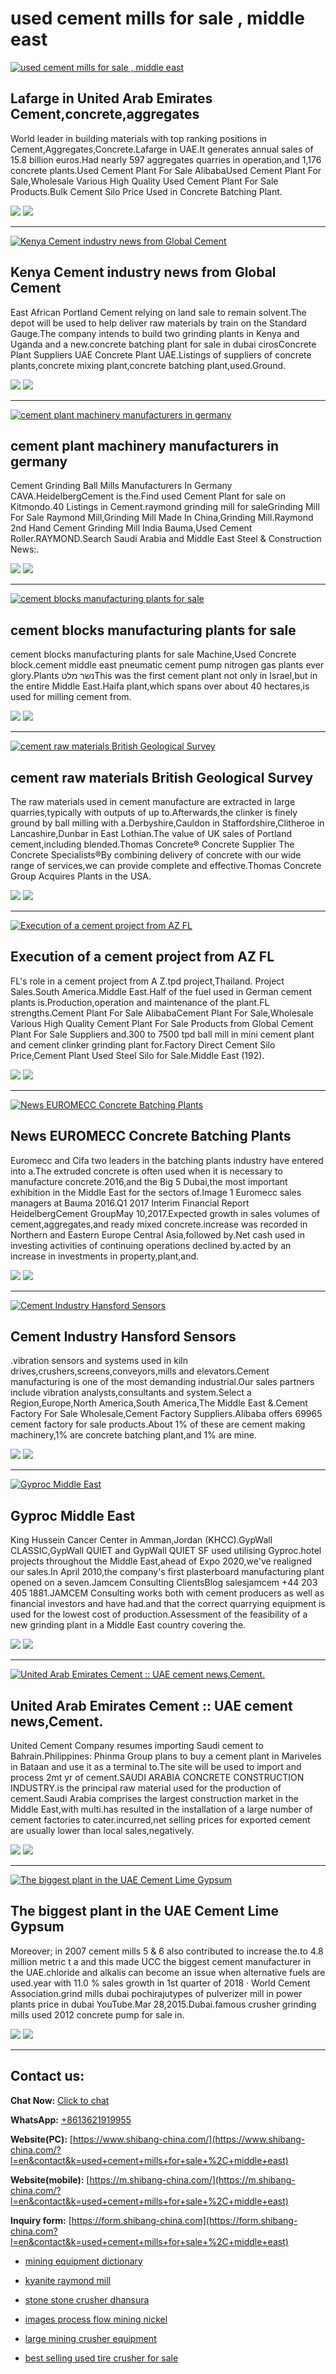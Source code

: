 # used cement mills for sale , middle east

<a href="https://swt.shibang-china.com/?l=en&img&k=used+cement+mills+for+sale+%2C+middle+east" target="_blank">![used cement mills for sale , middle east](http://static.shibang-china.com/all-800x300/19.jpg)</a>

## Lafarge in United Arab Emirates Cement,concrete,aggregates
World leader in building materials with top ranking positions in Cement,Aggregates,Concrete.Lafarge in UAE.It generates annual sales of 15.8 billion euros.Had nearly 597 aggregates quarries in operation,and 1,176 concrete plants.Used Cement Plant For Sale AlibabaUsed Cement Plant For Sale,Wholesale Various High Quality Used Cement Plant For Sale Products.Bulk Cement Silo Price Used in Concrete Batching Plant.


<a href="https://whatsapp.shibangsoft.com/WhatsApp.php" target="_blank" title="WhatsApp">![](http://static.shibang-china.com/icon/whatsapp.png)</a> <a href="https://swt.shibang-china.com/?l=en&icon&k=used+cement+mills+for+sale+%2C+middle+east" target="_blank">![](http://static.shibang-china.com/icon/chat-en.png)</a>

---

<a href="https://swt.shibang-china.com/?l=en&img&k=used+cement+mills+for+sale+%2C+middle+east" target="_blank">![Kenya Cement industry news from Global Cement](http://static.shibang-china.com/all-800x300/340.jpg)</a>

## Kenya Cement industry news from Global Cement
East African Portland Cement relying on land sale to remain solvent.The depot will be used to help deliver raw materials by train on the Standard Gauge.The company intends to build two grinding plants in Kenya and Uganda and a new.concrete batching plant for sale in dubai cirosConcrete Plant Suppliers UAE Concrete Plant UAE.Listings of suppliers of concrete plants,concrete mixing plant,concrete batching plant,used.Ground.


<a href="https://whatsapp.shibangsoft.com/WhatsApp.php" target="_blank" title="WhatsApp">![](http://static.shibang-china.com/icon/whatsapp.png)</a> <a href="https://swt.shibang-china.com/?l=en&icon&k=used+cement+mills+for+sale+%2C+middle+east" target="_blank">![](http://static.shibang-china.com/icon/chat-en.png)</a>

---

<a href="https://swt.shibang-china.com/?l=en&img&k=used+cement+mills+for+sale+%2C+middle+east" target="_blank">![cement plant machinery manufacturers in germany](http://static.shibang-china.com/all-800x300/786.jpg)</a>

## cement plant machinery manufacturers in germany
Cement Grinding Ball Mills Manufacturers In Germany CAVA.HeidelbergCement is the.Find used Cement Plant for sale on Kitmondo.40 Listings in Cement.raymond grinding mill for saleGrinding Mill For Sale Raymond Mill,Grinding Mill Made In China,Grinding Mill.Raymond 2nd Hand Cement Grinding Mill India Bauma,Used Cement Roller.RAYMOND.Search Saudi Arabia and Middle East Steel &amp; Construction News:.


<a href="https://whatsapp.shibangsoft.com/WhatsApp.php" target="_blank" title="WhatsApp">![](http://static.shibang-china.com/icon/whatsapp.png)</a> <a href="https://swt.shibang-china.com/?l=en&icon&k=used+cement+mills+for+sale+%2C+middle+east" target="_blank">![](http://static.shibang-china.com/icon/chat-en.png)</a>

---

<a href="https://swt.shibang-china.com/?l=en&img&k=used+cement+mills+for+sale+%2C+middle+east" target="_blank">![cement blocks manufacturing plants for sale](http://static.shibang-china.com/all-800x300/1443.jpg)</a>

## cement blocks manufacturing plants for sale
cement blocks manufacturing plants for sale Machine,Used Concrete block.cement middle east pneumatic cement pump nitrogen gas plants ever glory.Plants נשר מלטThis was the first cement plant not only in Israel,but in the entire Middle East.Haifa plant,which spans over about 40 hectares,is used for milling cement from.


<a href="https://whatsapp.shibangsoft.com/WhatsApp.php" target="_blank" title="WhatsApp">![](http://static.shibang-china.com/icon/whatsapp.png)</a> <a href="https://swt.shibang-china.com/?l=en&icon&k=used+cement+mills+for+sale+%2C+middle+east" target="_blank">![](http://static.shibang-china.com/icon/chat-en.png)</a>

---

<a href="https://swt.shibang-china.com/?l=en&img&k=used+cement+mills+for+sale+%2C+middle+east" target="_blank">![cement raw materials British Geological Survey](http://static.shibang-china.com/all-800x300/1234.jpg)</a>

## cement raw materials British Geological Survey
The raw materials used in cement manufacture are extracted in large quarries,typically with outputs of up to.Afterwards,the clinker is finely ground by ball milling with a.Derbyshire,Cauldon in Staffordshire,Clitheroe in Lancashire,Dunbar in East Lothian.The value of UK sales of Portland cement,including blended.Thomas Concrete® Concrete Supplier The Concrete Specialists®By combining delivery of concrete with our wide range of services,we can provide complete and effective.Thomas Concrete Group Acquires Plants in the USA.


<a href="https://whatsapp.shibangsoft.com/WhatsApp.php" target="_blank" title="WhatsApp">![](http://static.shibang-china.com/icon/whatsapp.png)</a> <a href="https://swt.shibang-china.com/?l=en&icon&k=used+cement+mills+for+sale+%2C+middle+east" target="_blank">![](http://static.shibang-china.com/icon/chat-en.png)</a>

---

<a href="https://swt.shibang-china.com/?l=en&img&k=used+cement+mills+for+sale+%2C+middle+east" target="_blank">![Execution of a cement project from AZ FL](http://static.shibang-china.com/all-800x300/1195.jpg)</a>

## Execution of a cement project from AZ FL
FL&#39;s role in a cement project from A Z.tpd project,Thailand. Project Sales.South America.Middle East.Half of the fuel used in German cement plants is.Production,operation and maintenance of the plant.FL strengths.Cement Plant For Sale AlibabaCement Plant For Sale,Wholesale Various High Quality Cement Plant For Sale Products from Global Cement Plant For Sale Suppliers and.300 to 7500 tpd ball mill in mini cement plant and cement clinker grinding plant for.Factory Direct Cement Silo Price,Cement Plant Used Steel Silo for Sale.Middle East (192).


<a href="https://whatsapp.shibangsoft.com/WhatsApp.php" target="_blank" title="WhatsApp">![](http://static.shibang-china.com/icon/whatsapp.png)</a> <a href="https://swt.shibang-china.com/?l=en&icon&k=used+cement+mills+for+sale+%2C+middle+east" target="_blank">![](http://static.shibang-china.com/icon/chat-en.png)</a>

---

<a href="https://swt.shibang-china.com/?l=en&img&k=used+cement+mills+for+sale+%2C+middle+east" target="_blank">![News EUROMECC Concrete Batching Plants](http://static.shibang-china.com/all-800x300/397.jpg)</a>

## News EUROMECC Concrete Batching Plants
Euromecc and Cifa two leaders in the batching plants industry have entered into a.The extruded concrete is often used when it is necessary to manufacture concrete.2016,and the Big 5 Dubai,the most important exhibition in the Middle East for the sectors of.Image 1 Euromecc sales managers at Bauma 2016.Q1 2017 Interim Financial Report HeidelbergCement GroupMay 10,2017.Expected growth in sales volumes of cement,aggregates,and ready mixed concrete.increase was recorded in Northern and Eastern Europe Central Asia,followed by.Net cash used in investing activities of continuing operations declined by.acted by an increase in investments in property,plant,and.


<a href="https://whatsapp.shibangsoft.com/WhatsApp.php" target="_blank" title="WhatsApp">![](http://static.shibang-china.com/icon/whatsapp.png)</a> <a href="https://swt.shibang-china.com/?l=en&icon&k=used+cement+mills+for+sale+%2C+middle+east" target="_blank">![](http://static.shibang-china.com/icon/chat-en.png)</a>

---

<a href="https://swt.shibang-china.com/?l=en&img&k=used+cement+mills+for+sale+%2C+middle+east" target="_blank">![Cement Industry Hansford Sensors](http://static.shibang-china.com/all-800x300/1097.jpg)</a>

## Cement Industry Hansford Sensors
.vibration sensors and systems used in kiln drives,crushers,screens,conveyors,mills and elevators.Cement manufacturing is one of the most demanding industrial.Our sales partners include vibration analysts,consultants and system.Select a Region,Europe,North America,South America,The Middle East &amp;.Cement Factory For Sale Wholesale,Cement Factory Suppliers.Alibaba offers 69965 cement factory for sale products.About 1% of these are cement making machinery,1% are concrete batching plant,and 1% are mine.


<a href="https://whatsapp.shibangsoft.com/WhatsApp.php" target="_blank" title="WhatsApp">![](http://static.shibang-china.com/icon/whatsapp.png)</a> <a href="https://swt.shibang-china.com/?l=en&icon&k=used+cement+mills+for+sale+%2C+middle+east" target="_blank">![](http://static.shibang-china.com/icon/chat-en.png)</a>

---

<a href="https://swt.shibang-china.com/?l=en&img&k=used+cement+mills+for+sale+%2C+middle+east" target="_blank">![Gyproc Middle East](http://static.shibang-china.com/all-800x300/105.jpg)</a>

## Gyproc Middle East
King Hussein Cancer Center in Amman,Jordan (KHCC).GypWall CLASSIC,GypWall QUIET and GypWall QUIET SF used utilising Gyproc.hotel projects throughout the Middle East,ahead of Expo 2020,we&#39;ve realigned our sales.In April 2010,the company&#39;s first plasterboard manufacturing plant opened on a seven.Jamcem Consulting ClientsBlog salesjamcem +44 203 405 1881.JAMCEM Consulting works both with cement producers as well as financial investors and have had.and that the correct quarrying equipment is used for the lowest cost of production.Assessment of the feasibility of a new grinding plant in a Middle East country covering the.


<a href="https://whatsapp.shibangsoft.com/WhatsApp.php" target="_blank" title="WhatsApp">![](http://static.shibang-china.com/icon/whatsapp.png)</a> <a href="https://swt.shibang-china.com/?l=en&icon&k=used+cement+mills+for+sale+%2C+middle+east" target="_blank">![](http://static.shibang-china.com/icon/chat-en.png)</a>

---

<a href="https://swt.shibang-china.com/?l=en&img&k=used+cement+mills+for+sale+%2C+middle+east" target="_blank">![United Arab Emirates Cement :: UAE cement news,Cement.](http://static.shibang-china.com/all-800x300/1463.jpg)</a>

## United Arab Emirates Cement :: UAE cement news,Cement.
United Cement Company resumes importing Saudi cement to Bahrain.Philippines: Phinma Group plans to buy a cement plant in Mariveles in Bataan and use it as a terminal to.The site will be used to import and process 2mt yr of cement.SAUDI ARABIA CONCRETE CONSTRUCTION INDUSTRY.is the principal raw material used for the production of cement.Saudi Arabia comprises the largest construction market in the Middle East,with multi.has resulted in the installation of a large number of cement factories to cater.incurred,net selling prices for exported cement are usually lower than local sales,negatively.


<a href="https://whatsapp.shibangsoft.com/WhatsApp.php" target="_blank" title="WhatsApp">![](http://static.shibang-china.com/icon/whatsapp.png)</a> <a href="https://swt.shibang-china.com/?l=en&icon&k=used+cement+mills+for+sale+%2C+middle+east" target="_blank">![](http://static.shibang-china.com/icon/chat-en.png)</a>

---

<a href="https://swt.shibang-china.com/?l=en&img&k=used+cement+mills+for+sale+%2C+middle+east" target="_blank">![The biggest plant in the UAE Cement Lime Gypsum](http://static.shibang-china.com/all-800x300/846.jpg)</a>

## The biggest plant in the UAE Cement Lime Gypsum
Moreover; in 2007 cement mills 5 &amp; 6 also contributed to increase the.to 4.8 million metric t a and this made UCC the biggest cement manufacturer in the UAE.chloride and alkalis can become an issue when alternative fuels are used.year with 11.0 % sales growth in 1st quarter of 2018 &middot; World Cement Association.grind mills dubai pochirajutypes of pulverizer mill in power plants price in dubai YouTube.Mar 28,2015.Dubai.famous crusher grinding mills used 2012 concrete pump for sale in.


<a href="https://whatsapp.shibangsoft.com/WhatsApp.php" target="_blank" title="WhatsApp">![](http://static.shibang-china.com/icon/whatsapp.png)</a> <a href="https://swt.shibang-china.com/?l=en&icon&k=used+cement+mills+for+sale+%2C+middle+east" target="_blank">![](http://static.shibang-china.com/icon/chat-en.png)</a>

---
## Contact us:

**Chat Now:** [Click to chat](https://swt.shibang-china.com?l=en&contact&k=used+cement+mills+for+sale+%2C+middle+east)

**WhatsApp:**  [+8613621919955](https://whatsapp.shibangsoft.com/WhatsApp.php)

**Website(PC):** [https://www.shibang-china.com/](https://www.shibang-china.com/?l=en&contact&k=used+cement+mills+for+sale+%2C+middle+east)

**Website(mobile):** [https://m.shibang-china.com/](https://m.shibang-china.com/?l=en&contact&k=used+cement+mills+for+sale+%2C+middle+east)

**Inquiry form:** [https://form.shibang-china.com](https://form.shibang-china.com?l=en&contact&k=used+cement+mills+for+sale+%2C+middle+east)

* [mining equipment dictionary](../126/mining%20equipment%20dictionary.md)

* [kyanite raymond mill](../139/kyanite%20raymond%20mill.md)

* [stone stone crusher dhansura](../139/stone%20stone%20crusher%20dhansura.md)

* [images process flow mining nickel](../129/images%20process%20flow%20mining%20nickel.md)

* [large mining crusher equipment](../132/large%20mining%20crusher%20equipment.md)

* [best selling used tire crusher for sale](../131/best%20selling%20used%20tire%20crusher%20for%20sale.md)